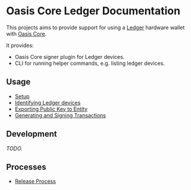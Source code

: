 # Oasis Core Ledger Documentation

This projects aims to provide support for using a [Ledger] hardware wallet with
[Oasis Core].

It provides:

- Oasis Core signer plugin for Ledger devices.
- CLI for running helper commands, e.g. listing ledger devices.

[Ledger]: https://www.ledger.com/
[Oasis Core]: https://github.com/oasisprotocol/oasis-core

## Usage

- [Setup](usage/setup.md)
- [Identifying Ledger devices](usage/devices.md)
- [Exporting Public Key to Entity](usage/entity.md)
- [Generating and Signing Transactions](usage/transactions.md)

## Development

_TODO._

## Processes

- [Release Process](release-process.md)
